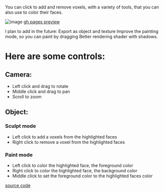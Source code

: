 You can click to add and remove voxels, with a variety of tools, that you can also use to color their faces.

![image](https://user-images.githubusercontent.com/66787043/226139708-499bd261-7b12-476b-96f2-455f04f4e59f.png)
[gh pages preview](https://thiago099.github.io/voxel-modeler/)

I plan to add in the future:
Export as object and texture
Improve the painting mode, so you can paint by dragging
Better rendering shader with shadows.


# Here are some controls:

## Camera:
- Left click and drag to rotate
- Middle click and drag to pan
- Scroll to zoom
## Object:

### Sculpt mode
- Left click to add a voxels from the highlighted faces
- Right click to remove a voxel from the highlighted faces

### Paint mode
- Left click to color the highlighted face, the foreground color
- Right click to color the highlighted face, the background color
- Middle click to set the foreground color to the highlighted faces color


[source code](https://github.com/Thiago099/voxel-modeler/)
